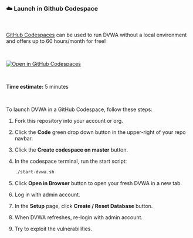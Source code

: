 ### ☁️ Launch in Github Codespace

<br>

[GitHub Codespaces](https://github.com/features/codespaces) can be used to run DVWA without a local environment and offers up to 60 hours/month for free!

<br>

[![Open in GitHub Codespaces](https://github.com/codespaces/badge.svg)](https://github.com/codespaces/new?hide_repo_select=true&ref=master)

<br>

**Time estimate:** 5 minutes

<br>

To launch DVWA in a GitHub Codespace, follow these steps:
1. Fork this repository into your account or org.
2. Click the **Code** green drop down button in the upper-right of your repo navbar.
3. Click the **Create codespace on master** button.
4. In the codespace terminal, run the start script:

   ```sh
   ./start-dvwa.sh
   ```

5. Click **Open in Browser** button to open your fresh DVWA in a new tab.
6. Log in with admin account.
7. In the **Setup** page, click **Create / Reset Database** button.
8. When DVWA refreshes, re-login with admin account.
9. Try to exploit the vulnerabilities.  

